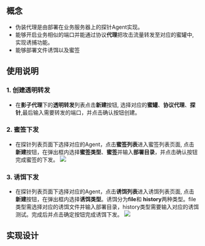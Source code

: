 ## 概念
* 伪装代理是由部署在业务服务器上的探针Agent实现。
* 能够开启业务相似的端口并能通过协议**代理**把攻击流量转发至对应的蜜罐中, 实现诱捕功能。
* 能够部署文件诱饵以及蜜签

## 使用说明
### 1. 创建透明转发
* 在**影子代理**下的**透明转发**列表点击**新建**按钮, 选择对应的**蜜罐**、**协议代理**、**探针**,最后输入需要转发的端口，并点击确认按钮创建。

### 2. 蜜签下发
* 在探针列表页面下选择对应的Agent，点击**蜜签列表**进入蜜签列表页面, 点击 **新建**按钮，在弹出框内选择**蜜签类型**、**蜜签**并输入**部署目录**，并点击确认按钮完成蜜签的下发。
![](https://www.showdoc.com.cn/server/api/attachment/visitfile/sign/203c0a2720dc48963ae2c4812c3ac569)

### 3. 诱饵下发
* 在探针列表页面下选择对应的Agent，点击**诱饵列表**进入诱饵列表页面, 点击 **新建**按钮，在弹出框内选择**诱饵类型**。诱饵分为**file**和 **history**两种类型。file类型需选择对应的诱饵文件并输入部署目录，history类型需要输入对应的诱饵测试。完成后并点击确定按钮完成诱饵下发。
![](https://www.showdoc.com.cn/server/api/attachment/visitfile/sign/f329148124b909340c0875a00916fc43)

## 实现设计
